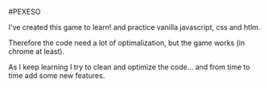 #PEXESO

I've created this game to learn! and practice vanilla javascript, css and htlm.

Therefore the code need a lot of optimalization, but the game works (in chrome at least).

As I keep learning I try to clean and optimize the code... and from time to time add some new features.